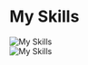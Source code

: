 # My Skills

![My Skills](https://skillicons.dev/icons?i=js,html,css,bootstrap,github,git,java,cs)
<br>
![My Skills](https://skillicons.dev/icons?i=jquery,kotlin,mysql,nodejs,php,py,sqlite,vue)

<!---
Klnggg/Klnggg is a ✨ special ✨ repository because its `README.md` (this file) appears on your GitHub profile.
You can click the Preview link to take a look at your changes.
--->
